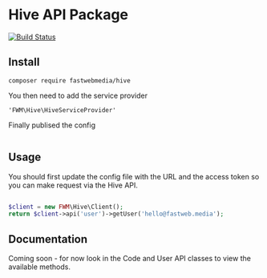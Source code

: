 # Hive API Package

[![Build Status](https://travis-ci.org/fastwebmedia/laravel-hive-api.svg?branch=master)](https://travis-ci.org/fastwebmedia/laravel-hive-api)

## Install

```
composer require fastwebmedia/hive
```

You then need to add the service provider
 
```
'FWM\Hive\HiveServiceProvider'
```

Finally publised the config 

```php artisan vendor:publish
```    

## Usage

You should first update the config file with the URL and the access token so you can make request via the Hive API.
 
```php

$client = new FWM\Hive\Client();
return $client->api('user')->getUser('hello@fastweb.media');
```
 
## Documentation

Coming soon - for now look in the Code and User API classes to view the available methods.

